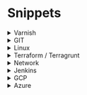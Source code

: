 
# Snippets
<details>
	<summary>Varnish</summary>

### filter by request host header

    varnishlog -q 'ReqHeader ~ "Host: example.com"'

### filter by request url
	varnishlog -q 'ReqURL ~ "^/some/path/"'

### filter by client ip (behind reverse proxy)
	varnishlog -q 'ReqHeader ~ "X-Real-IP: .*123.123.123.123"'

### filter by request host header and show request url and referrer header
	varnishlog -q 'ReqHeader ~ "Host: (www\.)?example\.com"' -i "ReqURL" -I "ReqHeader:Referer:"

### filter for permanent redirects and show request host/url and new location
	varnishlog -q "RespStatus ~ 301" -i "ReqURL" -I "ReqHeader:Host:" -I "RespHeader:Location:" -i "RespStatus"

### filter for permanent and temporary redirects and filter for Location "http://s3" to just show (for example) redirects to something on an Amazon S3 bucket
	varnishlog -q '(RespStatus ~ 301 or RespStatus ~307) and RespHeader ~ "Location: https://s3"' \
	   -i "ReqURL" -I "ReqHeader:Host:" -I "RespHeader:Location:" -i "RespStatus" -I "ReqHeader:Referer:"

</details>

<details>
	<summary>GIT</summary>
	
### Branch nie został zmergowany a pojawiły się zmiany w masterze
	1. git chechout master
	2. git pull
	3. git checkout BRANCH
	4. git rebase master
	5. git push -f origin BRANCH

### Klonowanie konkretnego brancha
	1. git clone -b <branch> <remote_repo>

### Sprawdzenie rozmiaru plików w repo
	git rev-list --disk-usage=human --objects origin/BRANCH
	git rev-list --disk-usage=human --objects BRANCH
	git rev-list BRANCH | xargs -n1 git ls-tree -rl | sed -e 's/[^ ]* [^ ]* \(.*\)\t.*/\1/' | sort -u | awk '{ sum += $2 } END { print sum }'
 
</details>

<details>
	<summary>Linux</summary>
	
### Restart hasła root Oralce Linux 8 / CentOS
	0. Boot menu > na pierwszej linii 'e'
	1. Dopisujemy rw init=/bin/bash na końcu linii zaczynającej się od 'linux'. Ctrl + x
	2. passwd
	3. touch /.autorelabel
	4. /usr/sbin/reboot –f
 
### Zmiana hostname Oracle Linux 8
	1. $ hostnamectl set-hostname jenkins_slave_04

### Rozszerzenie LVM
	1. echo 1 > /sys/block/sdb/device/rescan
	2. pvresize /dev/sdb
	3. pvs
	4. lvresize -r -L 50G sysvg/varlv
</details>

<details>
	<summary> Terraform / Terragrunt</summary>

### Import tip
TIP: jaby zrobić import w terraguncie obiektów które zostały stworzone przez for_each np. subnety to trzeba to zrobić tak:
	
 	terragrunt import 'azurerm_subnet.subnet["snet-house-westeurope-mgmt"]' "/subscriptions/fdd6ed9f-a00f-4c23-acb6-9dbc4275b190/resourceGroups/rg-conectivity-house/providers/Microsoft.Network/virtualNetworks/vnet-house-westeurope/subnets/snet-house-westeurope-mgmt"
  	terragrunt import 'azurerm_subnet_nat_gateway_association.ng["snet-house-westeurope-backoffice"]' /subscriptions/fdd6ed9f-a00f-4c23-acb6-9dbc4275b190/resourceGroups/rg-conectivity-house/providers/Microsoft.Network/virtualNetworks/vnet-house-westeurope/subnets/snet-house-westeurope-backoffice

a nie tak jak domyślny obiekt:

	terragrunt import azurerm_subnet.subnet /subscriptions/fdd6ed9f-a00f-4c23-acb6-9dbc4275b190/resourceGroups/rg-conectivity-house/providers/Microsoft.Network/virtualNetworks/vnet-house-westeurope/subnets/snet-house-westeurope-mgmt
	
</details>

<details>
	<summary>Network</summary>

### TCP Dump
 	tcpdump -nn -s0 -i eth0 -v host ! 35.235.243.224
  
  	tcpdump -i eth0 -nn -s0 -v host ! 10.255.169.193 -w source-10.0.18.29.pcap

</details>

<details>
	<summary>Jenkins</summary>
	
### Abort joba
	Jenkins.instance.getItemByFullName("Order_Process_Monitor_Web_Test_Run")
		.getBuildByNumber(56710)
		.finish(hudson.model.Result.ABORTED, 
			new java.io.IOException("Aborting build")
	);

### Konwertowanie credentiali na plaintext
 	println( hudson.util.Secret.decrypt("{AQAAABAAAABAX6K+NRmq4CqzVUNxoUom74P6LTUezbx6Z0ZtExkfIW8g3ukzf4RSrFbQhK2AXAs9EYEk8XCLyU+jSyYEISidOoQ10Dea+K1OstHMsRMtD1c=}") )

### Wykonanie joba przez CLI na zdalnym Jenkinsie
	java -jar jenkins-cli.jar -s https://jenkins-bss.lppdev.pl/ -auth jenkinsecom:113063704caa6d03eb9adf9f0b5370e699 build devops/test-devops

### Wylistowanie pluginów
 	Jenkins.instance.pluginManager.plugins.each{
  		plugin -> 
    			println ("${plugin.getDisplayName()} (${plugin.getShortName()}): ${plugin.getVersion()}")
	}

### Wyczyszczenie kolejki buildów
 	Jenkins.instance.queue.clear()
### Wyczyszcznie kolejki konkretnych buildów
	import hudson.model.*
	def q = Jenkins.instance.queue
	q.items.findAll { it.task.name.startsWith('REPLACEME') }.each { q.cancel(it.task) }

</details>

<details>
	<summary>GCP</summary>

### Wylistowanie adresów ip dla subnetu
	gcloud compute instances list  --filter="networkInterfaces.subnetwork:sandbox-subnet-onprem" --format="value(networkInterfaces[0].networkIP)"
	gcloud compute networks subnets list --format="value(NAME)"
	gcloud compute instances list  --filter="networkInterfaces.subnetwork:sandbox-subnet-backofficce" --format="value(networkInterfaces[0].networkIP)"
 
### Wylistowanie instancji wraz z adresami ip w statusie RUNNING
	ZONES="europe-west1-b,europe-west1-c,europe-west1-d"
	gcloud --project=prod-cropp compute instances list --zones=${ZONES} --format="table(name,status,networkInterfaces[0].networkIP)"|grep RUNNING

</details>

<details>
	<summary>Azure</summary>

### Usunięcie backendu z Load Balancera w Azure
Aby usunąć backend z Load Balancera, który wskazuje na np. VMSS to Azure nie pozwoli tego usunąć:


> Failed to delete load balancer backend pool 'default'. Error: Cannot remove backend address pool default from load balancer since it is in use by virtual machine scale set /subscriptions/fdd6ed9f-a00f-4c23-acb6-9dbc4275b190/resourceGroups/rg-house-varnish-prod/providers/Microsoft.Compute/virtualMachineScaleSets/vmss-house-varnish-weu-prod.


	az vmss update --resource-group rg-house-varnish-prod --name vmss-house-varnish-weu-prod --remove virtualMachineProfile.networkProfile.networkInterfaceConfigurations[0].ipConfigurations[0].loadBalancerBackendAddressPools 0
 
	az vmss update-instances --instance-ids "*" --name vmss-house-varnish-weu-prod --resource-group rg-house-varnish-prod
	
 	az network lb delete --resouce-group rg-house-varnish-prod --name lb-test-priv
</details>
